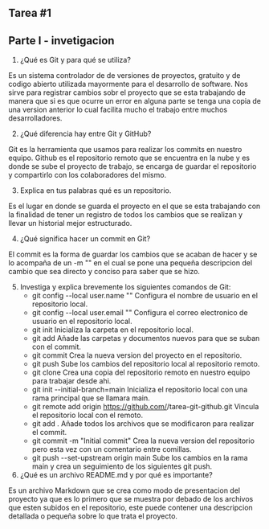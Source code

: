 ## Tarea #1
## Parte I - **invetigacion**
1. ¿Qué es Git y para qué se utiliza?

Es un sistema controlador de de versiones de proyectos, gratuito y de codigo abierto utilizada mayormente para el desarrollo de software. Nos sirve para registrar cambios sobr el proyecto que se esta trabajando de manera que si es que ocurre un error en alguna parte se tenga una copia de una version anterior lo cual facilita mucho el trabajo entre muchos desarrolladores.

2. ¿Qué diferencia hay entre Git y GitHub?

Git es la herramienta que usamos para realizar los commits en nuestro equipo. Github es el repositorio remoto que se encuentra en la nube y es donde se sube el proyecto de trabajo, se encarga de guardar el repositorio y compartirlo con los colaboradores del mismo.

3. Explica en tus palabras qué es un repositorio.

Es el lugar en donde se guarda el proyecto en el que se esta trabajando con la finalidad de tener un registro de todos los cambios que se realizan y llevar un historial mejor estructurado.

4. ¿Qué significa hacer un commit en Git?

El commit es la forma de guardar los cambios que se acaban de hacer y se lo acompaña de un -m "" en el cual se pone una pequeña descripcion del cambio que sea directo y conciso para saber que se hizo.

5. Investiga y explica brevemente los siguientes comandos de Git:
      - git config --local user.name "<GitHub user name>"
        Configura el nombre de usuario en el repositorio local.
      - git config --local user.email "<GitHub email>"
        Configura el correo electronico de usuario en el repositorio local.
      - git init
        Inicializa la carpeta en el repositorio local.
      - git add
        Añade las carpetas y documentos nuevos para que se suban con el commit.
      - git commit
        Crea la nueva version del proyecto en el repositorio.
      - git push
        Sube los cambios del repositorio local al repositorio remoto.
      - git clone
        Crea una copia del repositorio remoto en nuestro equipo para trabajar desde ahi.
      - git init --initial-branch=main
        Inicializa el repositorio local con una rama principal que se llamara main.
      - git remote add origin https://github.com/<user-name>/tarea-git-github.git
        Vincula el repositorio local con el remoto.
      - git add .
        Añade todos los archivos que se modificaron para realizar el commit.
      - git commit -m "Initial commit"
        Crea la nueva version del repositorio pero esta vez con un comentario entre comillas.
      - git push --set-upstream origin main
        Sube los cambios en la rama main y crea un seguimiento de los siguientes git push. 
6. ¿Qué es un archivo README.md y por qué es importante?

Es un archivo Markdown que se crea como modo de presentacion del proyecto ya que es lo primero que se muestra por debado de los archivos que esten subidos en el repositorio, este puede contener una descripcion detallada o pequeña sobre lo que trata el proyecto.
